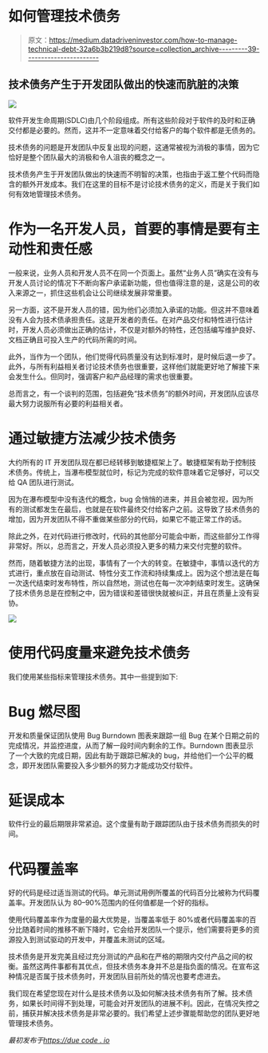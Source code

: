 # 如何管理技术债务

> 原文：<https://medium.datadriveninvestor.com/how-to-manage-technical-debt-32a6b3b219d8?source=collection_archive---------39----------------------->

## 技术债务产生于开发团队做出的快速而肮脏的决策

![](img/ceb5c2e79ac64eb9b2936161b4ca5f1c.png)

软件开发生命周期(SDLC)由几个阶段组成。所有这些阶段对于软件的及时和正确交付都是必要的。然而，这并不一定意味着交付给客户的每个软件都是无债务的。

技术债务的问题是开发团队中反复出现的问题，这通常被视为消极的事情，因为它恰好是整个团队最大的消极和令人沮丧的概念之一。

技术债务产生于开发团队做出的快速而不明智的决策，也指由于返工整个代码而隐含的额外开发成本。我们在这里的目标不是讨论技术债务的定义，而是关于我们如何有效地管理技术债务。

# 作为一名开发人员，首要的事情是要有主动性和责任感

一般来说，业务人员和开发人员不在同一个页面上。虽然“业务人员”确实在没有与开发人员讨论的情况下不断向客户承诺新功能，但也值得注意的是，这是公司的收入来源之一，抓住这些机会让公司继续发展非常重要。

另一方面，这不是开发人员的错，因为他们必须加入承诺的功能。但这并不意味着没有人会为技术债承担责任。这是开发者的责任。在对产品交付和特性进行估计时，开发人员必须做出正确的估计，不仅是对额外的特性，还包括编写维护良好、文档正确且可投入生产的代码所需的时间。

此外，当作为一个团队，他们觉得代码质量没有达到标准时，是时候后退一步了。此外，与所有利益相关者讨论技术债务也很重要，这样他们就能更好地了解接下来会发生什么。但同时，强调客户和产品经理的需求也很重要。

总而言之，有一个谈判的范围，包括避免“技术债务”的额外时间，开发团队应该尽最大努力说服所有必要的利益相关者。

# 通过敏捷方法减少技术债务

大约所有的 IT 开发团队现在都已经转移到敏捷框架上了。敏捷框架有助于控制技术债务。传统上，当瀑布模型就位时，标记为完成的软件意味着它足够好，可以交给 QA 团队进行测试。

因为在瀑布模型中没有迭代的概念，bug 会悄悄的进来，并且会被忽视，因为所有的测试都发生在最后，也就是在软件最终交付给客户之前。这导致了技术债务的增加，因为开发团队不得不重做某些部分的代码，如果它不能正常工作的话。

除此之外，在对代码进行修改时，代码的其他部分可能会中断，而这些部分工作得非常好。所以，总而言之，开发人员必须投入更多的精力来交付完整的软件。

然而，随着敏捷方法的出现，事情有了一个大的转变。在敏捷中，事情以迭代的方式进行，重点放在自动测试、特性分支工作流和持续集成上。因为这个想法是在每一次迭代结束时发布特性，所以自然地，测试也在每一次冲刺结束时发生。这确保了技术债务总是在控制之中，因为错误和差错很快就被纠正，并且在质量上没有妥协。

![](img/0263d53b8d30a582b09a5d373e750830.png)

# 使用代码度量来避免技术债务

我们使用某些指标来管理技术债务。其中一些提到如下:

# Bug 燃尽图

开发和质量保证团队使用 Bug Burndown 图表来跟踪一组 Bug 在某个日期之前的完成情况，并监控进度，从而了解一段时间内剩余的工作。Burndown 图表显示了一个大致的完成日期，因此有助于跟踪已解决的 bug，并给他们一个公平的概念，即开发团队需要投入多少额外的努力才能成功交付软件。

# 延误成本

软件行业的最后期限非常紧迫。这个度量有助于跟踪团队由于技术债务而损失的时间。

# 代码覆盖率

好的代码是经过适当测试的代码。单元测试用例所覆盖的代码百分比被称为代码覆盖率。开发团队认为 80–90%范围内的任何值都是一个好的指标。

使用代码覆盖率作为度量的最大优势是，当覆盖率低于 80%或者代码覆盖率的百分比随着时间的推移不断下降时，它会给开发团队一个提示，他们需要将更多的资源投入到测试驱动的开发中，并覆盖未测试的区域。

技术债务是开发完美且经过充分测试的产品和在严格的期限内交付产品之间的权衡。虽然这两件事都有其优点，但技术债务本身并不总是指负面的情况。在宣布这种情况是否属于技术债务时，开发团队目前所处的情况也要考虑进去。

我们现在希望您现在对什么是技术债务以及如何解决技术债务有所了解。技术债务，如果长时间得不到处理，可能会对开发团队的进展不利。因此，在情况失控之前，捕获并解决技术债务是非常必要的。我们希望上述步骤能帮助您的团队更好地管理技术债务。

*最初发布于*[*https://due code . io*](https://duecode.io/blog/how-to-manage-technical-debt/)